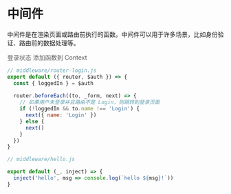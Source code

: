 # 中间件

中间件是在渲染页面或路由前执行的函数。中间件可以用于许多场景，比如身份验证、路由前的数据处理等。

<div class="grid grid-cols-2 gap-4 mt-40px">
  <span style="opacity: 0.7" class="text-center pb-10px">登录状态</span>
  <span style="opacity: 0.7" class="text-center pb-10px">添加函数到 Context</span>
</div>

<div class="grid grid-cols-2 gap-4">

```js
// middleware/router-login.js
export default ({ router, $auth }) => {
  const { loggedIn } = $auth
  
  router.beforeEach((to, _form, next) => {
    // 如果用户未登录并且路由不是 Login，则跳转到登录页面
    if (!loggedIn && to.name !== 'Login') {
      next({ name: 'Login' })
    } else {
      next()
    }
  })
}
```

```js
// middleware/hello.js

export default (_, inject) => {
  inject('hello', msg => console.log(`hello ${msg}!`))
}
```

</div>
